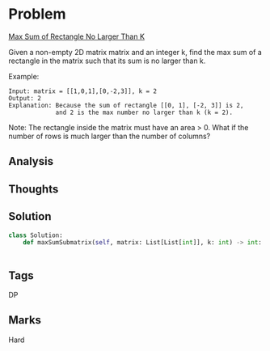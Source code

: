 # Problem
[Max Sum of Rectangle No Larger Than K](https://leetcode.com/problems/max-sum-of-rectangle-no-larger-than-k)

Given a non-empty 2D matrix matrix and an integer k, find the max sum of a rectangle in the matrix such that its sum is no larger than k.

Example:
```
Input: matrix = [[1,0,1],[0,-2,3]], k = 2
Output: 2 
Explanation: Because the sum of rectangle [[0, 1], [-2, 3]] is 2,
             and 2 is the max number no larger than k (k = 2).
```
Note:
The rectangle inside the matrix must have an area > 0.
What if the number of rows is much larger than the number of columns?

## Analysis

## Thoughts

## Solution
```python
class Solution:
    def maxSumSubmatrix(self, matrix: List[List[int]], k: int) -> int:
        

```
## Tags
DP

## Marks
Hard

[comment]: <timestamp:2019-05-31>
